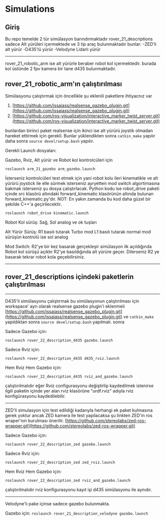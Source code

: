# Simulations
## Giriş 
Bu repo temelde 2 tür simülasyon barındırmaktadır rover_21_descriptions sadece Alt yürüleri içermektede ve 3 tip araç bulunmaktadır bunlar:
-ZED'li alt yürür
-D435'lü yürür
-Velodyne Lidarlı yürür

--------------------------------------------------------------------------------------------------------------------------

rover_21_robotic_arm ise alt yürürle beraber robot kol içermektedir. burada kol üstünde 2 fpv kamera bir tane d435 bulunmaktadır.

## rover_21_robotic_arm'ın çalıştırılması
Simülasyonu çalıştırmak için öncellikle şu eklenili paketlere ihtiyacnız var 
1. [https://github.com/issaiass/realsense_gazebo_plugin.git](https://github.com/issaiass/realsense_gazebo_plugin.git)
2. [https://github.com/ros-visualization/interactive_marker_twist_server.git](https://github.com/ros-visualization/interactive_marker_twist_server.git)

bunlardan birinci paket realsense için ikinci ise alt yürürü joystik olmadan hareket ettirmek için gerekli. Bunlar yüklendikten sonra `catkin_make` yapılır daha sonra `source devel/setup.bash` yapılır.

Gerekli Launch dosyaları:

Gazebo, Rviz, Alt yürür ve Robot kol kontrolcüleri için

`roslaunch arm_21_gazebo arm_gazebo.launch`

İsterseniz kontrolcüleri test etmek için yani robot kolu ileri kinematikle ve alt yürürü joystick ile elle sürmek isterseniz ayryetten mod switch algortimasına bakmak isterseniz şu dosya çalıştırlacak. Python kodu ise robot_drive paketi içinde src klasörü altındaki forward_kinematic klasörünün altında bulunan forward_kinematic.py'dır. NOT: En yakın zamanda bu kod daha güzel bir şekilde C++'a geçirilecektir. 

`roslaunch robot_drive kinematic.launch`

Robot Kol sürüş: Sağ, Sol analog ve ok tuşları

Alt Yürür Sürüş: R1 basılı tutarak Turbo mod L1 basılı tutarak normal mod sürüşün kontrolü ise sol analog

Mod Switch: R2'ye bir kez basarak gerçekleşir simülasyon ilk açıldığında Robot kol sürüşü açıktır R2'ye basıldığında alt yürüre geçer. Dilerseniz R2 ye basarak tekrar robot kola geçebilirsiniz.

--------------------------------------------------------------------------------------------------------------------------
## rover_21_descriptions içindeki paketlerin çalıştırılması
--------------------------------------------------------------------------------------------------------------------------

D435'li simülasyonu çalıştırmak bu simülasyonun çalıştırılması için workspace' ayrı olarak realsense gazebo plugin'i eklenmeli [https://github.com/issaiass/realsense_gazebo_plugin.git](https://github.com/issaiass/realsense_gazebo_plugin.git) ve `catkin_make` yapıldıktan sonra `source devel/setup.bash` yapılmalı. sonra

Sadece Gazebo için:

`roslaunch rover_22_description_d435 gazebo.launch`

Sadece Rviz için:

`roslaunch rover_22_description_d435 d435_rviz.launch`

Hem Rviz Hem Gazebo için:

`roslaunch rover_22_description_d435 rviz_and_gazebo.launch`

çalıştırılmalıdır eğer Rviz configurasyonu değiştirlip kaydedilmek istenirse ilgili paketin içinde yer alan rviz klasörüne "urdf.rviz" adıyla rviz konfigürasyonu kaydedilebilir. 

------------------------------------------------------------------------------------------------------------------------------------------

ZED'li simulasyon için test edildiği kadarıyla herhangi ek paket kulmasına gerek yoktur ancak ZED kamera ile test yapılacaksa şu linkten ZED'in ros wraper'nın kurulması önerilir. [https://github.com/stereolabs/zed-ros-wrapper.git](https://github.com/stereolabs/zed-ros-wrapper.git)

Sadece Gazebo için:

`roslaunch rover_22_description_zed gazebo.launch`

Sadece Rviz için:

`roslaunch rover_22_description_zed zed_rviz.launch`

Hem Rviz Hem Gazebo için:

`roslaunch rover_22_description_zed rviz_and_gazebo.launch`

çalıştırılmalıdır rviz konfigurasyonu kayıt işi d435 simülasyonu ile aynıdır.

----------------------------------------------------------------------------------------------------------------------------------------------
Velodyne'lı pake içinse sadece gazebo bulunmakta.

Gazebo için:
`roslaunch rover_21_description_velodyne gazebo.launch`